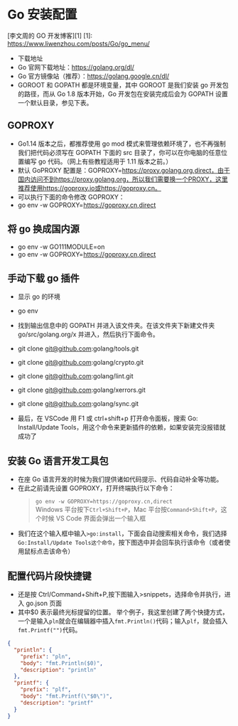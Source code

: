 # Go 安装配置

[李文周的 GO 开发博客][1]
[1]: https://www.liwenzhou.com/posts/Go/go_menu/

- 下载地址
- Go 官网下载地址：https://golang.org/dl/
- Go 官方镜像站（推荐）：https://golang.google.cn/dl/
- GOROOT 和 GOPATH 都是环境变量，其中 GOROOT 是我们安装 go 开发包的路径，而从 Go 1.8 版本开始，Go 开发包在安装完成后会为 GOPATH 设置一个默认目录，参见下表。

## GOPROXY

- Go1.14 版本之后，都推荐使用 go mod 模式来管理依赖环境了，也不再强制我们把代码必须写在 GOPATH 下面的 src 目录了，你可以在你电脑的任意位置编写 go 代码。（网上有些教程适用于 1.11 版本之前。）
- 默认 GoPROXY 配置是：GOPROXY=https://proxy.golang.org,direct，由于国内访问不到https://proxy.golang.org，所以我们需要换一个PROXY，这里推荐使用https://goproxy.io或https://goproxy.cn。
- 可以执行下面的命令修改 GOPROXY：
- go env -w GOPROXY=https://goproxy.cn,direct

## 将 go 换成国内源

- go env -w GO111MODULE=on
- go env -w GOPROXY=https://goproxy.cn,direct

## 手动下载 go 插件

- 显示 go 的环境
- go env

- 找到输出信息中的 GOPATH 并进入该文件夹。在该文件夹下新建文件夹 go/src/golang.org/x 并进入，然后执行下面命令。

- git clone git@github.com:golang/tools.git
- git clone git@github.com:golang/crypto.git
- git clone git@github.com:golang/lint.git
- git clone git@github.com:golang/xerrors.git
- git clone git@github.com:golang/sync.git

- 最后，在 VSCode 用 F1 或 ctrl+shift+p 打开命令面板，搜索 Go: Install/Update Tools，用这个命令来更新插件的依赖，如果安装完没报错就成功了

## 安装 Go 语言开发工具包

- 在座 Go 语言开发的时候为我们提供诸如代码提示、代码自动补全等功能。
- 在此之前请先设置 GOPROXY，打开终端执行以下命令：
  > `go env -w GOPROXY=https://goproxy.cn,direct`  
  > Windows 平台按下`Ctrl+Shift+P`，Mac 平台按`Command+Shift+P`，这个时候 VS Code 界面会弹出一个输入框
- 我们在这个输入框中输入`>go:install`，下面会自动搜索相关命令，我们选择`Go:Install/Update Tools这个命令`，按下图选中并会回车执行该命令（或者使用鼠标点击该命令）

## 配置代码片段快捷键

- 还是按 Ctrl/Command+Shift+P,按下图输入>snippets，选择命令并执行，进入 go.json 页面
- 其中$0 表示最终光标提留的位置。 举个例子，我这里创建了两个快捷方式，一个是输入`pln`就会在编辑器中插入`fmt.Println()`代码；输入`plf`，就会插入`fmt.Printf("")`代码。

```json
{
  "println": {
    "prefix": "pln",
    "body": "fmt.Println($0)",
    "description": "println"
  },
  "printf": {
    "prefix": "plf",
    "body": "fmt.Printf(\"$0\")",
    "description": "printf"
  }
}
```
